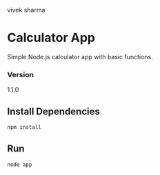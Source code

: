 vivek sharma
# Calculator App
Simple Node.js calculator app with basic functions.

### Version

1.1.0


## Install Dependencies

```bash
npm install 
```


## Run

```bash
node app
```
